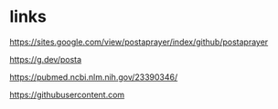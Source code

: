 # links
https://sites.google.com/view/postaprayer/index/github/postaprayer

https://g.dev/posta

https://pubmed.ncbi.nlm.nih.gov/23390346/

https://githubusercontent.com
